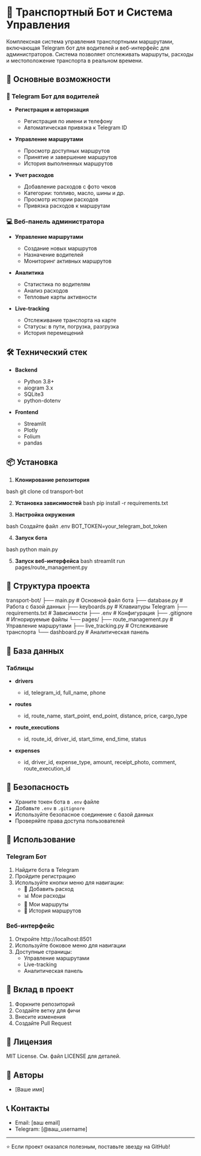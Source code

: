 # 🚛 Транспортный Бот и Система Управления

Комплексная система управления транспортными маршрутами, включающая Telegram бот для водителей и веб-интерфейс для администраторов. Система позволяет отслеживать маршруты, расходы и местоположение транспорта в реальном времени.

## 🌟 Основные возможности

### 🤖 Telegram Бот для водителей
- **Регистрация и авторизация**
  - Регистрация по имени и телефону
  - Автоматическая привязка к Telegram ID

- **Управление маршрутами**
  - Просмотр доступных маршрутов
  - Принятие и завершение маршрутов
  - История выполненных маршрутов

- **Учет расходов**
  - Добавление расходов с фото чеков
  - Категории: топливо, масло, шины и др.
  - Просмотр истории расходов
  - Привязка расходов к маршрутам

### 💻 Веб-панель администратора
- **Управление маршрутами**
  - Создание новых маршрутов
  - Назначение водителей
  - Мониторинг активных маршрутов

- **Аналитика**
  - Статистика по водителям
  - Анализ расходов
  - Тепловые карты активности

- **Live-tracking**
  - Отслеживание транспорта на карте
  - Статусы: в пути, погрузка, разгрузка
  - История перемещений

## 🛠 Технический стек

- **Backend**
  - Python 3.8+
  - aiogram 3.x
  - SQLite3
  - python-dotenv

- **Frontend**
  - Streamlit
  - Plotly
  - Folium
  - pandas

## 📦 Установка

1. **Клонирование репозитория**

bash
git clone <repository-url>
cd transport-bot


2. **Установка зависимостей**
bash
pip install -r requirements.txt

3. **Настройка окружения**

bash
Создайте файл .env
BOT_TOKEN=your_telegram_bot_token

4. **Запуск бота**

bash
python main.py

5. **Запуск веб-интерфейса**
bash
streamlit run pages/route_management.py



## 📁 Структура проекта
transport-bot/
├── main.py # Основной файл бота
├── database.py # Работа с базой данных
├── keyboards.py # Клавиатуры Telegram
├── requirements.txt # Зависимости
├── .env # Конфигурация
├── .gitignore # Игнорируемые файлы
└── pages/
├── route_management.py # Управление маршрутами
├── live_tracking.py # Отслеживание транспорта
└── dashboard.py # Аналитическая панель



## 💾 База данных

### Таблицы
- **drivers**
  - id, telegram_id, full_name, phone

- **routes**
  - id, route_name, start_point, end_point, distance, price, cargo_type

- **route_executions**
  - id, route_id, driver_id, start_time, end_time, status

- **expenses**
  - id, driver_id, expense_type, amount, receipt_photo, comment, route_execution_id

## 🔐 Безопасность

- Храните токен бота в `.env` файле
- Добавьте `.env` в `.gitignore`
- Используйте безопасное соединение с базой данных
- Проверяйте права доступа пользователей

## 📱 Использование

### Telegram Бот
1. Найдите бота в Telegram
2. Пройдите регистрацию
3. Используйте кнопки меню для навигации:
   - 📝 Добавить расход
   - 📊 Мои расходы
   - 🚛 Мои маршруты
   - 📜 История маршрутов

### Веб-интерфейс
1. Откройте http://localhost:8501
2. Используйте боковое меню для навигации
3. Доступные страницы:
   - Управление маршрутами
   - Live-tracking
   - Аналитическая панель

## 🤝 Вклад в проект

1. Форкните репозиторий
2. Создайте ветку для фичи
3. Внесите изменения
4. Создайте Pull Request

## 📄 Лицензия

MIT License. См. файл LICENSE для деталей.

## 👥 Авторы

- [Ваше имя]

## 📞 Контакты

- Email: [ваш email]
- Telegram: [@ваш_username]

---
⭐️ Если проект оказался полезным, поставьте звезду на GitHub!